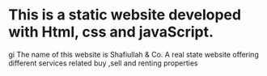 # This is a static website developed with Html, css and javaScript.
gi
The name of this website is Shafiullah & Co. A real state website offering different services related buy ,sell and renting properties